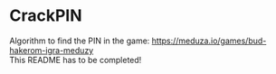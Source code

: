 # CrackPIN
Algorithm to find the PIN in the game: https://meduza.io/games/bud-hakerom-igra-meduzy   
This README has to be completed!    
